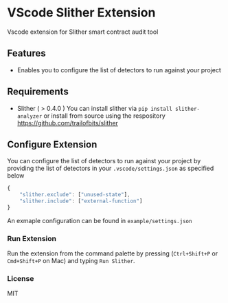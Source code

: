 # VScode Slither Extension

Vscode extension for Slither smart contract audit tool

## Features
* Enables you to configure the list of detectors to run against your project


## Requirements
* Slither ( > 0.4.0 ) 
You can install slither via `pip install slither-analyzer`
or install from source using the respository https://github.com/trailofbits/slither

## Configure Extension
You can configure the list of detectors to run against your project by providing the list
of detectors in your `.vscode/settings.json` as specified below

```js
{
    "slither.exclude": ["unused-state"],
    "slither.include": ["external-function"]
}
```

An exmaple configuration can be found in `example/settings.json`

### Run Extension
Run the extension from the command palette by pressing (`Ctrl+Shift+P` or `Cmd+Shift+P` on Mac) 
and typing `Run Slither`.


### License
MIT